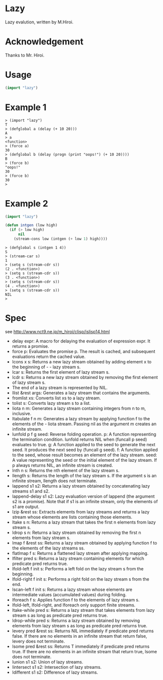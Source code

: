 # Lazy

Lazy evalution,
written by M.Hiroi.

# Acknowledgement
Thanks to Mr. Hiroi.

# Usage 

```lisp
(import "lazy")
```

# Example 1

```
> (import "lazy")
T
> (defglobal a (delay (+ 10 20)))
A
> a
<function>
> (force a)
30
> (defglobal b (delay (progn (print "oops!") (+ 10 20))))
B
> (force b)
"oops!"
30
> (force b)
30
> 
```

# Example 2

```lisp
(import "lazy")

(defun intgen (low high)
  (if (> low high)
      nil
    (stream-cons low (intgen (+ low 1) high))))
```

```
> (defglobal s (intgen 1 4))
S
> (stream-car s)
1
> (setq s (stream-cdr s))
(2 . <function>)
> (setq s (stream-cdr s))
(3 . <function>)
> (setq s (stream-cdr s))
(4 . <function>)
> (setq s (stream-cdr s))
NIL
> 
```

# Spec
see http://www.nct9.ne.jp/m_hiroi/clisp/islisp14.html
- delay expr: A macro for delaying the evaluation of expression expr. It returns a promise.
- force p: Evaluates the promise p. The result is cached, and subsequent evaluations return the cached value.
- lcons x s: Returns a new lazy stream obtained by adding element x to the beginning of - - lazy stream s.
- lcar s: Returns the first element of lazy stream s.
- lcdr s: Returns a new lazy stream obtained by removing the first element of lazy stream s.
- The end of a lazy stream is represented by NIL.
- llist &rest args: Generates a lazy stream that contains the arguments.
- fromlist xs: Converts list xs to a lazy stream.
- tolist s: Converts lazy stream s to a list.
- liota n m: Generates a lazy stream containing integers from n to m, inclusive.
- ltabulate f n m: Generates a lazy stream by applying function f to the elements of the - liota stream. Passing nil as the argument m creates an infinite stream.
- lunfold p f g seed: Reverse folding operation.
        p: A function representing the termination condition. lunfold returns NIL when (funcall p seed) evaluates to true.
        g: A function applied to the seed to generate the next seed. It produces the next seed by (funcall g seed).
        f: A function applied to the seed, whose result becomes an element of the lazy stream.
        seed: A value representing the seed or the initial element of the lazy stream.
        If p always returns NIL, an infinite stream is created.
- lnth n s: Returns the nth element of the lazy stream s.
- llength s: Returns the length of the lazy stream s. If the argument s is an infinite stream, llength does not terminate.
- lappend s1 s2: Returns a lazy stream obtained by concatenating lazy streams s1 and s2.
- lappend-delay s1 s2: Lazy evaluation version of lappend (the argument s2 is a promise).
        Note that if s1 is an infinite stream, only the elements of s1 are output.
- lzip &rest ss: Extracts elements from lazy streams and returns a lazy stream whose elements are lists containing those elements.
- ltake s n: Returns a lazy stream that takes the first n elements from lazy stream s.
- ldrop s n: Returns a lazy stream obtained by removing the first n elements from lazy stream s.
- lmap f &rest ss: Returns a lazy stream obtained by applying function f to the elements of the lazy streams ss.
- flatlmap f s: Returns a flattened lazy stream after applying mapping.
- lfilter pred s: Returns a lazy stream containing elements for which predicate pred returns true.
- lfold-left f init s: Performs a left fold on the lazy stream s from the beginning.
- lfold-right f init s: Performs a right fold on the lazy stream s from the end.
- lscan-left f init s: Returns a lazy stream whose elements are intermediate values (accumulated values) during folding.
- lforeach f s: Applies function f to the elements of lazy stream s.
- lfold-left, lfold-right, and lforeach only support finite streams.
- ltake-while pred s: Returns a lazy stream that takes elements from lazy stream s as long as predicate pred returns true.
- ldrop-while pred s: Returns a lazy stream obtained by removing elements from lazy stream s as long as predicate pred returns true.
- levery pred &rest ss: Returns NIL immediately if predicate pred returns false.
        If there are no elements in an infinite stream that return false, levery does not terminate.
- lsome pred &rest ss: Returns T immediately if predicate pred returns true.
        If there are no elements in an infinite stream that return true, lsome does not terminate.
- lunion s1 s2: Union of lazy streams.
- lintersect s1 s2: Intersection of lazy streams.
- ldifferent s1 s2: Difference of lazy streams.

